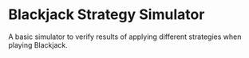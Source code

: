 # Blackjack Strategy Simulator

A basic simulator to verify results of applying different strategies when playing Blackjack.
